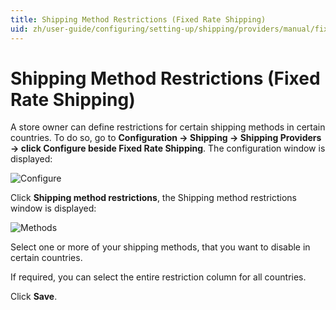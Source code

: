```yaml
---
title: Shipping Method Restrictions (Fixed Rate Shipping)
uid: zh/user-guide/configuring/setting-up/shipping/providers/manual/fixed-rate-restrictions
---
```


# Shipping Method Restrictions (Fixed Rate Shipping)

A store owner can define restrictions for certain shipping methods in certain countries. To do so, go to **Configuration → Shipping → Shipping Providers → click Configure beside Fixed Rate Shipping**. The configuration window is displayed:

![Configure](_static/fixed-rate-restrictions/fixed-rate-restrictions-configure.png)

Click **Shipping method restrictions**, the Shipping method restrictions window is displayed:

![Methods](_static/fixed-rate-restrictions/fixed-rate-restrictions-methods.png)

Select one or more of your shipping methods, that you want to disable in certain countries.

If required, you can select the entire restriction column for all countries.

Click **Save**.